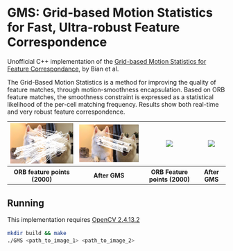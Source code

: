 # GMS: Grid-based Motion Statistics for Fast, Ultra-robust Feature Correspondence  

Unofficial C++ implementation of the [Grid-based Motion Statistics for Feature Correspondance](http://jwbian.net/Papers/GMS_CVPR17.pdf), by Bian et al.  
  
The Grid-Based Motion Statistics is a method for improving the quality of feature matches, through motion-smoothness encapsulation. Based on ORB feature matches, the smoothness constraint is expressed as a statistical likelihood of the per-cell matching frequency. Results show both real-time and very robust feature correspondence.  
<div align="center">
<table style="width:100%; margin-left: auto;" align="center">
  <tr>
    <th><div align="center"><img width="250" src ="https://raw.githubusercontent.com/germain-hug/GMS-Feature-Correspondence/master/images/orb.jpg" /></div></th>
    <th><div align="center"><img width="250" src ="https://raw.githubusercontent.com/germain-hug/GMS-Feature-Correspondence/master/images/gms.jpg" /></div></th>
    <th><div align="center"><img width="250" src ="https://github.com/germain-hug/GMS-Feature-Correspondence/blob/master/images/orb.gif?raw=true" /></div></th>
    <th><div align="center"><img width="250" src ="https://github.com/germain-hug/GMS-Feature-Correspondence/blob/master/images/gms.gif?raw=true" /></div></th> 
  </tr>
  <tr>
    <th> ORB feature points (2000) </th>
    <th> After GMS </th>
    <th> ORB Feature points (2000) </th>
    <th> After GMS </th>
  </tr>
</table>
</div>


## Running  
This implementation requires [OpenCV 2.4.13.2](https://opencv.org/releases.html)  
```bash  
mkdir build && make    
./GMS <path_to_image_1> <path_to_image_2>
```  


